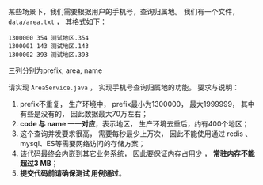 某些场景下，我们需要根据用户的手机号，查询归属地。 我们有一个文件， `data/area.txt` ， 其格式如下：

```
1300000	354	测试地区.354
1300001	143	测试地区.143
1300002	393	测试地区.393
```

三列分别为prefix, area, name

请实现 `AreaService.java` ， 实现手机号查询归属地的功能。 要求与说明：
1. prefix不重复， 生产环境中， prefix最小为1300000， 最大1999999， 其中有些是没有的， 因此数据最大70万左右；
1. **code 与 name 一一对应**，表示地区， 生产环境去重后，约有400个地区；
1. 这个查询并发要求很高， 需要每秒最少上万次， 因此不能使用通过 redis 、mysql、ES等需要网络访问的存储方案；
1. 该代码最终会内嵌到其它业务系统， 因此要保证内存占用少 ， **常驻内存不能超过3 MB**；
1.  **提交代码前请确保测试 用例通过**。

